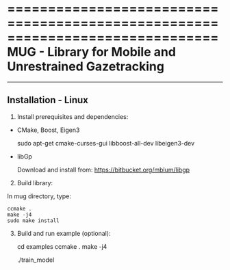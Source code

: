 ==============================================================================
 MUG - Library for Mobile and Unrestrained Gazetracking
==============================================================================

------------------------------------------------------------------------------
 Installation - Linux
------------------------------------------------------------------------------

1. Install prerequisites and dependencies:

* CMake, Boost, Eigen3

    sudo apt-get cmake-curses-gui libboost-all-dev libeigen3-dev 

* libGp

    Download and install from:
    https://bitbucket.org/mblum/libgp
    

2. Build library:

In mug directory, type:

    ccmake .
    make -j4
    sudo make install


3. Build and run example (optional):

    cd examples
    ccmake .
    make -j4

    ./train_model





